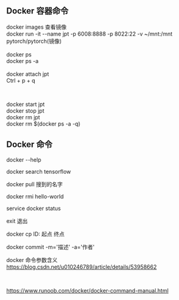
## Docker 容器命令 

docker images 查看镜像  
docker run -it --name jpt -p 6008:8888 -p 8022:22 -v ~/mnt:/mnt pytorch/pytorch(镜像)  
<br>
docker ps  
docker ps -a  
<br> 
docker attach jpt  
Ctrl + p + q

<br>

docker start jpt  <br>
docker stop jpt  <br>
docker rm jpt  
docker rm $(docker ps -a -q)  



## Docker 命令 

docker --help 

docker search tensorflow 

docker pull 搜到的名字

docker rmi hello-world 

service docker status

exit 退出

docker cp  ID: 起点  终点 

docker commit -m='描述' -a='作者'     

docker 命令参数含义 https://blog.csdn.net/u010246789/article/details/53958662  

<br>

https://www.runoob.com/docker/docker-command-manual.html

